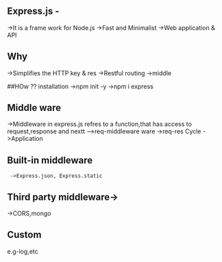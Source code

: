 ## Express.js -
 ->It is a frame work for Node.js
->Fast and Minimalist
->Web application & API

## Why
   ->Simplifies the HTTP key  & res
   ->Restful routing 
   ->middle

   ##HOw ??
   installation
   ->npm init -y
   ->npm i express

 ## Middle ware
 ->Middleware in express.js refres to a function,that has access to request,response and nextt
 -->req-middleware ware ->req-res Cycle  ->Application

 ## Built-in  middleware
     ->Express.json, Express.static
 ## Third party middleware->
  ->CORS,mongo
 ## Custom   
   e.g-log,etc